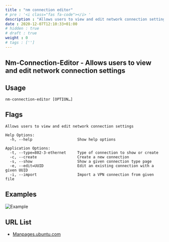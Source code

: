 ```yaml
---
title : "nm connection editor"
# pre : '<i class="fas fa-code"></i> '
description : "Allows users to view and edit network connection settings. For example create Wi-Fi hotspot."
date : 2020-12-07T12:10:33+01:00
# hidden : true
# draft : true
weight : 0
# tags : ['']
---
```


## Nm-Connection-Editor - Allows users to view and edit network connection settings

## Usage

```plain
nm-connection-editor [OPTION…]
```

## Flags

```plain
Allows users to view and edit network connection settings

Help Options:
  -h, --help                    Show help options

Application Options:
  -t, --type=802-3-ethernet     Type of connection to show or create
  -c, --create                  Create a new connection
  -s, --show                    Show a given connection type page
  -e, --edit=UUID               Edit an existing connection with a given UUID
  -i, --import                  Import a VPN connection from given file

```

## Examples

![Example](images/example.png)

## URL List

* [Manpages.ubuntu.com](https://manpages.ubuntu.com/manpages/artful/en/man1/nm-connection-editor.1.html)
